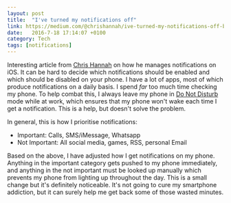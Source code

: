 ```yaml
---
layout: post
title:  "I've turned my notifications off"
link: https://medium.com/@chrishannah/ive-turned-my-notifications-off-bb1627e4a4df#.1h65r1euq
date:   2016-7-18 17:14:07 +0100
category: Tech
tags: [notifications]
---
```


Interesting article from [Chris Hannah][chtwitter] on how he manages notifications on iOS. It can be hard to decide which notifications should be enabled and which should be disabled on your phone. I have a lot of apps, most of which produce notifications on a daily basis. I spend *far* too much time checking my phone. To help combat this, I always leave my phone in [Do Not Disturb][dnd] mode while at work, which ensures that my phone won't wake each time I get a notification. This is a help, but doesn't solve the problem.

In general, this is how I prioritise notifications:

* Important: Calls, SMS/iMessage, Whatsapp
* Not Important: All social media, games, RSS, personal Email

Based on the above, I have adjusted how I get notifications on my phone. Anything in the important category gets pushed to my phone immediately, and anything in the not important must be looked up manually which prevents my phone from lighting up throughout the day. This is a small change but it's definitely noticeable. It's not going to cure my smartphone addiction, but it can surely help me get back some of those wasted minutes.

[chtwitter]:https://twitter.com/chrishannah
[dnd]:http://www.macworld.com/article/3034720/ios/how-to-master-do-not-disturb-on-ios.html